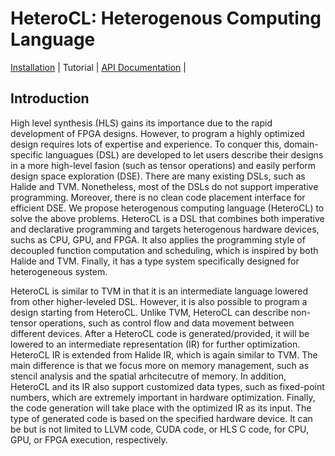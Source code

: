 HeteroCL: Heterogenous Computing Language
=========================================

[Installation](docs#installation-guide) | Tutorial | [API Documentation](docs#python-api) | 

## Introduction

High level synthesis (HLS) gains its importance due to the rapid development of FPGA designs. However, to program a highly optimized design requires lots of expertise and experience. To conquer this, domain-specific languagues (DSL) are developed to let users describe their designs in a more high-level fasion (such as tensor operations) and easily perform design space exploration (DSE). There are many existing DSLs, such as Halide and TVM. Nonetheless, most of the DSLs do not support imperative programming. Moreover, there is no clean code placement interface for efficient DSE. We propose heterogenous computing language (HeteroCL) to solve the above problems. HeteroCL is a DSL that combines both imperative and declarative programming and targets heterogenous hardware devices, suchs as CPU, GPU, and FPGA. It also applies the programming style of decoupled function computation and scheduling, which is inspired by both Halide and TVM. Finally, it has a type system specifically designed for heterogeneous system.

HeteroCL is similar to TVM in that it is an intermediate language lowered from other higher-leveled DSL. However, it is also possible to program a design starting from HeteroCL. Unlike TVM, HeteroCL can describe non-tensor operations, such as control flow and data movement between different devices. After a HeteroCL code is generated/provided, it will be lowered to an intermediate representation (IR) for further optimization. HeteroCL IR is extended from Halide IR, which is again similar to TVM. The main difference is that we focus more on memory management, such as stencil analysis and the spatial arhcitecutre of memory. In addition, HeteroCL and its IR also support customized data types, such as fixed-point numbers, which are extremely important in hardware optimization. Finally, the code generation will take place with the optimized IR as its input. The type of generated code is based on the specified hardware device. It can be but is not limited to LLVM code, CUDA code, or HLS C code, for CPU, GPU, or FPGA execution, respectively.
